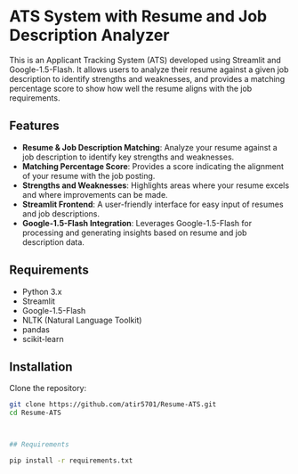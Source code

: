 # ATS System with Resume and Job Description Analyzer

This is an Applicant Tracking System (ATS) developed using Streamlit and Google-1.5-Flash. It allows users to analyze their resume against a given job description to identify strengths and weaknesses, and provides a matching percentage score to show how well the resume aligns with the job requirements.

## Features

- **Resume & Job Description Matching**: Analyze your resume against a job description to identify key strengths and weaknesses.
- **Matching Percentage Score**: Provides a score indicating the alignment of your resume with the job posting.
- **Strengths and Weaknesses**: Highlights areas where your resume excels and where improvements can be made.
- **Streamlit Frontend**: A user-friendly interface for easy input of resumes and job descriptions.
- **Google-1.5-Flash Integration**: Leverages Google-1.5-Flash for processing and generating insights based on resume and job description data.

## Requirements

- Python 3.x
- Streamlit
- Google-1.5-Flash
- NLTK (Natural Language Toolkit)
- pandas
- scikit-learn

## Installation

Clone the repository:

   ```bash
   git clone https://github.com/atir5701/Resume-ATS.git
   cd Resume-ATS



## Requirements 

pip install -r requirements.txt
